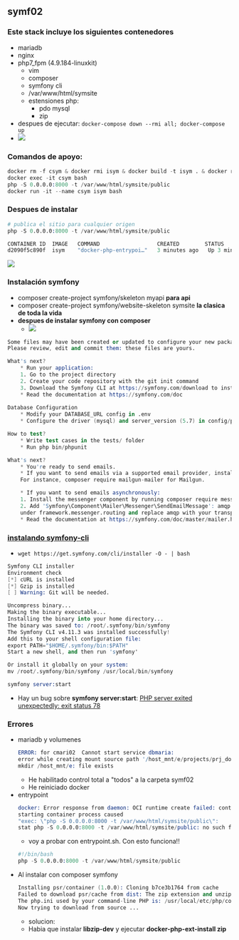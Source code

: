 ## symf02

### Este stack incluye los siguientes contenedores
- mariadb
- nginx
- php7_fpm (4.9.184-linuxkit)
  - vim
  - composer
  - symfony cli
  - /var/www/html/symsite
  - estensiones php:
    - pdo mysql
    - zip
- despues de ejecutar: `docker-compose down --rmi all; docker-compose up`
- ![](https://trello-attachments.s3.amazonaws.com/5dc83c983b83fa63f035cf35/687x236/98c518912938fc94b94947549ca83945/image.png)

### Comandos de apoyo:
```s
docker rm -f csym & docker rmi isym & docker build -t isym . & docker run -d -p 1000:8000 --rm --name csym isym
docker exec -it csym bash
php -S 0.0.0.0:8000 -t /var/www/html/symsite/public
docker run -it --name csym isym bash
```
### Despues de instalar
```s
# publica el sitio para cualquier origen
php -S 0.0.0.0:8000 -t /var/www/html/symsite/public

CONTAINER ID  IMAGE   COMMAND                  CREATED        STATUS         PORTS                            NAMES
d2090f5c890f  isym    "docker-php-entrypoi…"   3 minutes ago   Up 3 minutes  9000/tcp, 0.0.0.0:80->8000/tcp   csym
```
![](https://trello-attachments.s3.amazonaws.com/5dc83c983b83fa63f035cf35/1024x417/d585ac679b94c50f94baf7a23db0b7c1/image.png)

### Instalación symfony
- composer create-project symfony/skeleton myapi **para api**
- composer create-project symfony/website-skeleton symsite **la clasica de toda la vida**
- **despues de instalar symfony con composer**
  - ![](https://trello-attachments.s3.amazonaws.com/5dc83c983b83fa63f035cf35/807x585/6294ee0588d7755fd2bec51046787629/image.png)
```s
Some files may have been created or updated to configure your new packages. 
Please review, edit and commit them: these files are yours. 

What's next? 
	* Run your application: 
	1. Go to the project directory 
	2. Create your code repository with the git init command 
	3. Download the Symfony CLI at https://symfony.com/download to install a development web server 
	* Read the documentation at https://symfony.com/doc 
	
Database Configuration 
	* Modify your DATABASE_URL config in .env 
	* Configure the driver (mysql) and server_version (5.7) in config/packages/doctrine.yaml 

How to test? 
	* Write test cases in the tests/ folder 
	* Run php bin/phpunit 

What's next? 
	* You're ready to send emails. 
	* If you want to send emails via a supported email provider, install the corresponding bridge. 
	For instance, composer require mailgun-mailer for Mailgun.

	* If you want to send emails asynchronously: 
	1. Install the messenger component by running composer require messenger; 
	2. Add 'Symfony\Component\Mailer\Messenger\SendEmailMessage': amqp to the config/packages/messenger.yaml file 
	under framework.messenger.routing and replace amqp with your transport name of choice. 
	* Read the documentation at https://symfony.com/doc/master/mailer.html
```
### [**instalando symfony-cli**](https://symfony.com/download)
- `wget https://get.symfony.com/cli/installer -O - | bash`
```s
Symfony CLI installer
Environment check
[*] cURL is installed
[*] Gzip is installed
[ ] Warning: Git will be needed.

Uncompress binary...
Making the binary executable...
Installing the binary into your home directory...
The binary was saved to: /root/.symfony/bin/symfony
The Symfony CLI v4.11.3 was installed successfully!
Add this to your shell configuration file:
export PATH="$HOME/.symfony/bin:$PATH"
Start a new shell, and then run 'symfony'

Or install it globally on your system:                
mv /root/.symfony/bin/symfony /usr/local/bin/symfony

symfony server:start
```
- Hay un bug sobre **symfony server:start**: [PHP server exited unexpectedly: exit status 78](https://github.com/symfony/cli/issues/183)

### Errores
- mariadb y volumenes
  ```s
  ERROR: for cmari02  Cannot start service dbmaria:
  error while creating mount source path '/host_mnt/e/projects/prj_docker_imgs/symf02/db_volume/initdb': 
  mkdir /host_mnt/e: file exists
  ```
  - He habilitado control total a "todos" a la carpeta symf02
  - He reiniciado docker
- entrypoint
  ```s
  docker: Error response from daemon: OCI runtime create failed: container_linux.go:346: 
  starting container process caused 
  "exec: \"php -S 0.0.0.0:8000 -t /var/www/html/symsite/public\": 
  stat php -S 0.0.0.0:8000 -t /var/www/html/symsite/public: no such file or directory": unknown.  
  ```
  - voy a probar con entrypoint.sh. Con esto funciona!!
  ```s
  #!/bin/bash
  php -S 0.0.0.0:8000 -t /var/www/html/symsite/public
  ```
- Al instalar con composer symfony
  ```s
  Installing psr/container (1.0.0): Cloning b7ce3b1764 from cache 
  Failed to download psr/cache from dist: The zip extension and unzip command are both missing, skipping.
  The php.ini used by your command-line PHP is: /usr/local/etc/php/conf.d/docker-php-ext-sodium.ini
  Now trying to download from source ...
  ```
  - solucion:
  - Habia que instalar **libzip-dev** y ejecutar **docker-php-ext-install zip**
